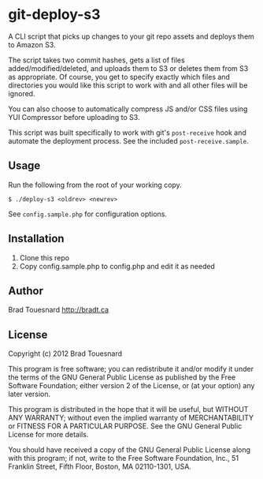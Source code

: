 git-deploy-s3
=============

A CLI script that picks up changes to your git repo assets and deploys them 
to Amazon S3. 

The script takes two commit hashes, gets a list of files added/modified/deleted, 
and uploads them to S3 or deletes them from S3 as appropriate. Of course, you 
get to specify exactly which files and directories you would like this script to
work with and all other files will be ignored.

You can also choose to automatically compress JS and/or CSS files using
YUI Compressor before uploading to S3.

This script was built specifically to work with git's `post-receive` hook and
automate the deployment process. See the included `post-receive.sample`.

Usage
-----

Run the following from the root of your working copy.

	$ ./deploy-s3 <oldrev> <newrev>

See `config.sample.php` for configuration options.

Installation
------------

1. Clone this repo
1. Copy config.sample.php to config.php and edit it as needed

Author
------

Brad Touesnard
http://bradt.ca

License
-------

Copyright (c) 2012 Brad Touesnard 

This program is free software; you can redistribute it and/or
modify it under the terms of the GNU General Public License
as published by the Free Software Foundation; either version 2
of the License, or (at your option) any later version.

This program is distributed in the hope that it will be useful,
but WITHOUT ANY WARRANTY; without even the implied warranty of
MERCHANTABILITY or FITNESS FOR A PARTICULAR PURPOSE.  See the 
GNU General Public License for more details.

You should have received a copy of the GNU General Public License
along with this program; if not, write to the Free Software
Foundation, Inc., 51 Franklin Street, Fifth Floor, Boston, MA  02110-1301, USA.

